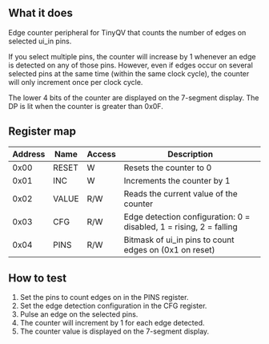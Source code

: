 ## What it does

Edge counter peripheral for TinyQV that counts the number of edges on selected ui_in pins.

If you select multiple pins, the counter will increase by 1 whenever an edge is detected on any of those pins. However, even if edges occur on several selected pins at the same time (within the same clock cycle), the counter will only increment once per clock cycle.

The lower 4 bits of the counter are displayed on the 7-segment display. The DP is lit when the counter is greater than 0x0F.

## Register map

| Address | Name  | Access | Description                                                         |
|---------|-------|--------|---------------------------------------------------------------------|
| 0x00    | RESET | W      | Resets the counter to 0                                             |
| 0x01    | INC   | W      | Increments the counter by 1                                         |
| 0x02    | VALUE | R/W    | Reads the current value of the counter                              |
| 0x03    | CFG   | R/W    | Edge detection configuration: 0 = disabled, 1 = rising, 2 = falling |
| 0x04    | PINS  | R/W    | Bitmask of ui_in pins to count edges on (0x1 on reset)              |

## How to test

1. Set the pins to count edges on in the PINS register.
2. Set the edge detection configuration in the CFG register.
3. Pulse an edge on the selected pins.
4. The counter will increment by 1 for each edge detected.
5. The counter value is displayed on the 7-segment display.


